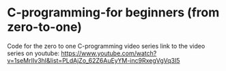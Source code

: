 # C-programming-for beginners (from zero-to-one)
Code for the zero to one C-programming video series
link to the video series on youtube: https://www.youtube.com/watch?v=1seMrIIv3hI&list=PLdAjZo_62Z6AuEyYM-inc9RxegVgVq3I5
